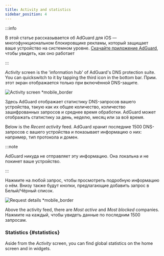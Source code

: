 ```yaml
---
title: Activity and statistics
sidebar_position: 4
---
```


:::info

В этой статье рассказывается об AdGuard для iOS — многофункциональном блокировщике рекламы, который защищает ваше устройство на системном уровне. [Скачайте приложение AdGuard](https://agrd.io/download-kb-adblock), чтобы увидеть, как оно работает

:::

_Activity_ screen is the 'information hub' of AdGuard's DNS protection suite. You can quickswitch to it by tapping the third icon in the bottom bar. Прим. этот экран отображается только при включённой DNS-защите.

![Activity screen \*mobile\_border](https://cdn.adtidy.org/content/github/ad_blocker/ios/activity.png)

Здесь AdGuard отображает статистику DNS-запросов вашего устройства, такую как их общее количество, количество зашифрованных запросов и среднее время обработки. AdGuard может отображать статистику за день, неделю, месяц или за всё время.

Below is the _Recent activity_ feed. AdGuard хранит последние 1500 DNS-запросов с вашего устройства и показывает информацию о них: например, тип протокола и домен.

:::note

AdGuard никуда не отправляет эту информацию. Она локальна и не покинет ваше устройство.

:::

Нажмите на любой запрос, чтобы просмотреть подробную информацию о нём. Внизу также будут кнопки, предлагающие добавить запрос в Белый/Чёрный список.

![Request details \*mobile\_border](https://cdn.adtidy.org/public/Adguard/kb/iOS/features/request_info_en.jpeg)

Above the activity feed, there are _Most active_ and _Most blocked_ companies. Нажмите на каждый, чтобы увидеть данные по последним 1500 запросам.

### Statistics {#statistics}

Aside from the _Activity_ screen, you can find global statistics on the home screen and in widgets.
